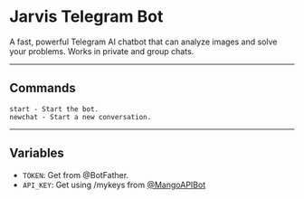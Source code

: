 # Jarvis Telegram Bot

A fast, powerful Telegram AI chatbot that can analyze images and solve your problems. Works in private and group chats.

---

## Commands

```
start - Start the bot.
newchat - Start a new conversation.
```

---

## Variables

* `TOKEN`: Get from @BotFather.
* `API_KEY`: Get using /mykeys from [@MangoAPIBot](https://t.me/MangoAPIBot)
